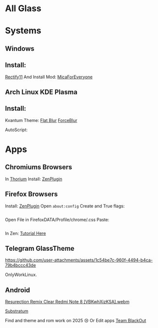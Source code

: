 # All Glass
# Systems 
## Windows
## Install:
[Rectify11](https://github.com/Rectify11/Installer)
And Install Mod: [MicaForEveryone](https://github.com/MicaForEveryone/MicaForEveryone)



## Arch Linux KDE Plasma
## Install:
Kvantum Theme: [Flat Blur](https://www.pling.com/p/1326672/)
[ForceBlur](https://github.com/taj-ny/kwin-effects-forceblur) 

AutoScript:

# Apps
## Chromiums Browsers
In [Thorium]() Install: [ZenPlugin](https://github.com/weskerty/zeninternet-chromium)



## Firefox Browsers
Install: [ZenPlugin](https://addons.mozilla.org/en-US/firefox/addon/zen-internet/)
Open `about:config`
Create and True flags:
```

```
Open File in FirefoxDATA/Profile/chrome/.css
Paste:

```

```

In Zen: [Tutorial Here]()


## Telegram GlassTheme

https://github.com/user-attachments/assets/1c54be7c-960f-4494-b4ca-79b4bccc43de

OnlyWorkLinux.


## Android

[Resurection Remix Clear Redmi Note 8 [VBKwhXizKSA].webm](https://github.com/user-attachments/assets/b119f80c-9357-443d-917b-e651802a00b0)

[Substratum](https://play.google.com/store/apps/details?id=projekt.substratum.lite) 

Find and theme and rom work on 2025 😢
Or Edit apps [Team BlackOut](https://web.archive.org/web/20150212231255/http://www.designrifts.com/teamblackedoutapp/tutorials)



